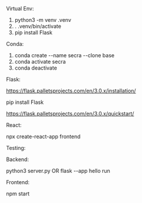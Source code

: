 Virtual Env:

1. python3 -m venv .venv
2. . .venv/bin/activate
3. pip install Flask


Conda:

1. conda create --name secra --clone base
2. conda activate secra
3. conda deactivate

Flask:

https://flask.palletsprojects.com/en/3.0.x/installation/

pip install Flask

https://flask.palletsprojects.com/en/3.0.x/quickstart/

React:

npx create-react-app frontend

Testing:

Backend:

python3 server.py
OR
flask --app hello run

Frontend:

npm start